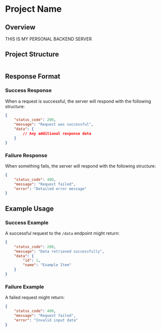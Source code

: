 # Project Name

## Overview

THIS IS MY PERSONAL BACKEND SERVER

## Project Structure

```

```

## Response Format

### Success Response

When a request is successful, the server will respond with the following structure:

```json
{
    "status_code": 200,
    "message": "Request was successful",
    "data": {
        // Any additional response data
    }
}
```

### Failure Response

When something fails, the server will respond with the following structure:

```json
{
    "status_code": 400,
    "message": "Request failed",
    "error": "Detailed error message"
}
```

## Example Usage

### Success Example

A successful request to the `/data` endpoint might return:

```json
{
    "status_code": 200,
    "message": "Data retrieved successfully",
    "data": {
        "id": 1,
        "name": "Example Item"
    }
}
```

### Failure Example

A failed request might return:

```json
{
    "status_code": 400,
    "message": "Request failed",
    "error": "Invalid input data"
}
```
